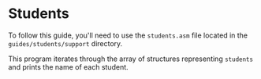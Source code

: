 # Students

To follow this guide, you'll need to use the `students.asm` file located in the `guides/students/support` directory.

This program iterates through the array of structures representing `students` and prints the name of each student.
